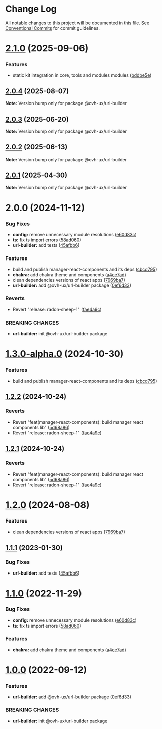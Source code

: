 # Change Log

All notable changes to this project will be documented in this file.
See [Conventional Commits](https://conventionalcommits.org) for commit guidelines.

# [2.1.0](https://github.com/ovh/manager/compare/@ovh-ux/url-builder@2.0.4...@ovh-ux/url-builder@2.1.0) (2025-09-06)


### Features

* static kit integration in core, tools and modules modules ([bddbe5e](https://github.com/ovh/manager/commit/bddbe5e07453c8a657f2ca216d48d1f6f2bc0ca5))





## [2.0.4](https://github.com/ovh/manager/compare/@ovh-ux/url-builder@2.0.3...@ovh-ux/url-builder@2.0.4) (2025-08-07)

**Note:** Version bump only for package @ovh-ux/url-builder





## [2.0.3](https://github.com/ovh/manager/compare/@ovh-ux/url-builder@2.0.2...@ovh-ux/url-builder@2.0.3) (2025-06-20)

**Note:** Version bump only for package @ovh-ux/url-builder





## [2.0.2](https://github.com/ovh/manager/compare/@ovh-ux/url-builder@2.0.1...@ovh-ux/url-builder@2.0.2) (2025-06-13)

**Note:** Version bump only for package @ovh-ux/url-builder





## [2.0.1](https://github.com/ovh/manager/compare/@ovh-ux/url-builder@2.0.0...@ovh-ux/url-builder@2.0.1) (2025-04-30)

**Note:** Version bump only for package @ovh-ux/url-builder





# 2.0.0 (2024-11-12)


### Bug Fixes

* **config:** remove unnecessary module resolutions ([e60d83c](https://github.com/ovh/manager/commit/e60d83c343cc15c2f306c1a748c3c06dfa573608))
* **ts:** fix ts import errors ([58ad060](https://github.com/ovh/manager/commit/58ad060b9d4b6f9634268b5cf4bde98301bbbc98))
* **url-builder:** add tests ([45afbb6](https://github.com/ovh/manager/commit/45afbb6bea0a0877c4f5b7652d59a7bbbaff3cca))


### Features

* build and publish manager-react-components and its deps ([cbcd795](https://github.com/ovh/manager/commit/cbcd7959a217c191c003058455ba2c38fb7553f1))
* **chakra:** add chakra theme and components ([a4ce7ad](https://github.com/ovh/manager/commit/a4ce7adc01f59dcea9d0add60cc6c3ed225c13de))
* clean dependencies versions of react apps ([7969ba7](https://github.com/ovh/manager/commit/7969ba70f9e03033271a48a5bd0021484ea36263))
* **url-builder:** add @ovh-ux/url-builder package ([0ef6d33](https://github.com/ovh/manager/commit/0ef6d339eec41b76523b365db4a9328f7bf0fac8))


### Reverts

* Revert "release: radon-sheep-1" ([fae4a9c](https://github.com/ovh/manager/commit/fae4a9cb14816715b060fe0ebe42d45056c9714d))


### BREAKING CHANGES

* **url-builder:** init @ovh-ux/url-builder package





# [1.3.0-alpha.0](https://github.com/ovh/manager/compare/@ovh-ux/url-builder@1.2.2...@ovh-ux/url-builder@1.3.0-alpha.0) (2024-10-30)


### Features

* build and publish manager-react-components and its deps ([cbcd795](https://github.com/ovh/manager/commit/cbcd7959a217c191c003058455ba2c38fb7553f1))





## [1.2.2](https://github.com/ovh/manager/compare/@ovh-ux/url-builder@1.2.1...@ovh-ux/url-builder@1.2.2) (2024-10-24)


### Reverts

* Revert "feat(manager-react-components): build manager react components lib" ([5d68a86](https://github.com/ovh/manager/commit/5d68a8677efea465ebf882c77ca5413388f2dfbf))
* Revert "release: radon-sheep-1" ([fae4a9c](https://github.com/ovh/manager/commit/fae4a9cb14816715b060fe0ebe42d45056c9714d))





## [1.2.1](https://github.com/ovh/manager/compare/@ovh-ux/url-builder@1.2.0...@ovh-ux/url-builder@1.2.1) (2024-10-24)


### Reverts

* Revert "feat(manager-react-components): build manager react components lib" ([5d68a86](https://github.com/ovh/manager/commit/5d68a8677efea465ebf882c77ca5413388f2dfbf))
* Revert "release: radon-sheep-1" ([fae4a9c](https://github.com/ovh/manager/commit/fae4a9cb14816715b060fe0ebe42d45056c9714d))





# [1.2.0](https://github.com/ovh/manager/compare/@ovh-ux/url-builder@1.1.1...@ovh-ux/url-builder@1.2.0) (2024-08-08)


### Features

* clean dependencies versions of react apps ([7969ba7](https://github.com/ovh/manager/commit/7969ba70f9e03033271a48a5bd0021484ea36263))





## [1.1.1](https://github.com/ovh/manager/compare/@ovh-ux/url-builder@1.1.0...@ovh-ux/url-builder@1.1.1) (2023-01-30)


### Bug Fixes

* **url-builder:** add tests ([45afbb6](https://github.com/ovh/manager/commit/45afbb6bea0a0877c4f5b7652d59a7bbbaff3cca))





# [1.1.0](https://github.com/ovh/manager/compare/@ovh-ux/url-builder@1.0.0...@ovh-ux/url-builder@1.1.0) (2022-11-29)


### Bug Fixes

* **config:** remove unnecessary module resolutions ([e60d83c](https://github.com/ovh/manager/commit/e60d83c343cc15c2f306c1a748c3c06dfa573608))
* **ts:** fix ts import errors ([58ad060](https://github.com/ovh/manager/commit/58ad060b9d4b6f9634268b5cf4bde98301bbbc98))


### Features

* **chakra:** add chakra theme and components ([a4ce7ad](https://github.com/ovh/manager/commit/a4ce7adc01f59dcea9d0add60cc6c3ed225c13de))





# [1.0.0](https://github.com/ovh/manager/compare/@ovh-ux/url-builder@0.0.0...@ovh-ux/url-builder@1.0.0) (2022-09-12)


### Features

* **url-builder:** add @ovh-ux/url-builder package ([0ef6d33](https://github.com/ovh/manager/commit/0ef6d339eec41b76523b365db4a9328f7bf0fac8))


### BREAKING CHANGES

* **url-builder:** init @ovh-ux/url-builder package
